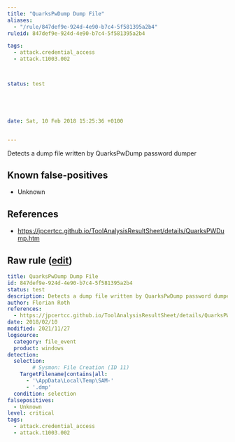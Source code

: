 ```yaml
---
title: "QuarksPwDump Dump File"
aliases:
  - "/rule/847def9e-924d-4e90-b7c4-5f581395a2b4"
ruleid: 847def9e-924d-4e90-b7c4-5f581395a2b4

tags:
  - attack.credential_access
  - attack.t1003.002



status: test





date: Sat, 10 Feb 2018 15:25:36 +0100


---
```


Detects a dump file written by QuarksPwDump password dumper

<!--more-->


## Known false-positives

* Unknown



## References

* https://jpcertcc.github.io/ToolAnalysisResultSheet/details/QuarksPWDump.htm


## Raw rule ([edit](https://github.com/SigmaHQ/sigma/edit/master/rules/windows/file_event/file_event_win_quarkspw_filedump.yml))
```yaml
title: QuarksPwDump Dump File
id: 847def9e-924d-4e90-b7c4-5f581395a2b4
status: test
description: Detects a dump file written by QuarksPwDump password dumper
author: Florian Roth
references:
  - https://jpcertcc.github.io/ToolAnalysisResultSheet/details/QuarksPWDump.htm
date: 2018/02/10
modified: 2021/11/27
logsource:
  category: file_event
  product: windows
detection:
  selection:
        # Sysmon: File Creation (ID 11)
    TargetFilename|contains|all:
      - '\AppData\Local\Temp\SAM-'
      - '.dmp'
  condition: selection
falsepositives:
  - Unknown
level: critical
tags:
  - attack.credential_access
  - attack.t1003.002

```
